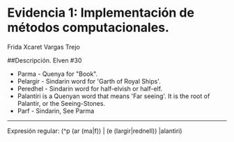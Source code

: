 # Evidencia 1: Implementación de métodos computacionales. 

Frida Xcaret Vargas Trejo

##Descripción. 
Elven #30
- Parma - Quenya for "Book".
- Pelargir - Sindarin word for 'Garth of Royal Ships'.
- Peredhel - Sindarin word for half-elvish or half-elf.
- Palantíri is a Quenyan word that means 'Far seeing'. It is the root of Palantir, or the Seeing-Stones.
- Parf - Sindarin, See Parma
---
  
Expresión regular: (^p (ar (ma|f)) | (e (largir|rednell)) |alantiri)

